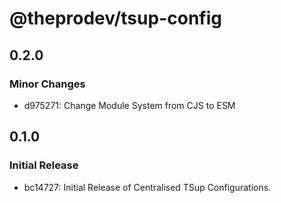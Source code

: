 # @theprodev/tsup-config

## 0.2.0

### Minor Changes

- d975271: Change Module System from CJS to ESM

## 0.1.0

### Initial Release

- bc14727: Initial Release of Centralised TSup Configurations.
